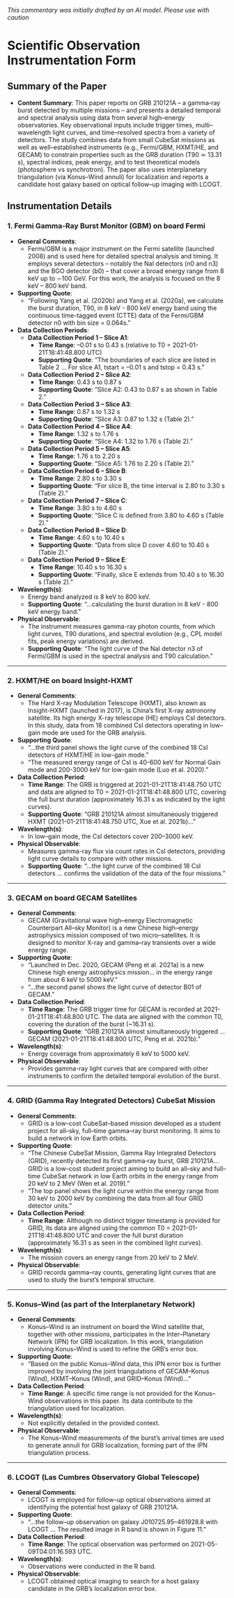 _This commentary was initially drafted by an AI model. Please use with caution_

# Scientific Observation Instrumentation Form

## Summary of the Paper
- **Content Summary**: This paper reports on GRB 210121A – a gamma‐ray burst detected by multiple missions – and presents a detailed temporal and spectral analysis using data from several high–energy observatories. Key observational inputs include trigger times, multi–wavelength light curves, and time–resolved spectra from a variety of detectors. The study combines data from small CubeSat missions as well as well–established instruments (e.g., Fermi/GBM, HXMT/HE, and GECAM) to constrain properties such as the GRB duration (T90 ≃ 13.31 s), spectral indices, peak energy, and to test theoretical models (photosphere vs synchrotron). The paper also uses interplanetary triangulation (via Konus–Wind annuli) for localization and reports a candidate host galaxy based on optical follow–up imaging with LCOGT.

## Instrumentation Details

### 1. Fermi Gamma-Ray Burst Monitor (GBM) on board Fermi
- **General Comments**:
  - Fermi/GBM is a major instrument on the Fermi satellite (launched 2008) and is used here for detailed spectral analysis and timing. It employs several detectors – notably the NaI detectors (n0 and n3) and the BGO detector (b0) – that cover a broad energy range from 8 keV up to ∼100 GeV. For this work, the analysis is focused on the 8 keV – 800 keV band.
- **Supporting Quote**: 
  - “Following Yang et al. (2020b) and Yang et al. (2020a), we calculate the burst duration, T90, in 8 keV - 800 keV energy band using the continuous time-tagged event (CTTE) data of the Fermi/GBM detector n0 with bin size = 0.064s.”
- **Data Collection Periods**:
  - **Data Collection Period 1 – Slice A1**: 
    - **Time Range**: –0.01 s to 0.43 s (relative to T0 = 2021-01-21T18:41:48.800 UTC)
    - **Supporting Quote**: “The boundaries of each slice are listed in Table 2 … For slice A1, tstart = –0.01 s and tstop = 0.43 s.”
  - **Data Collection Period 2 – Slice A2**: 
    - **Time Range**: 0.43 s to 0.87 s
    - **Supporting Quote**: “Slice A2: 0.43 to 0.87 s as shown in Table 2.”
  - **Data Collection Period 3 – Slice A3**: 
    - **Time Range**: 0.87 s to 1.32 s
    - **Supporting Quote**: “Slice A3: 0.87 to 1.32 s (Table 2).”
  - **Data Collection Period 4 – Slice A4**: 
    - **Time Range**: 1.32 s to 1.76 s
    - **Supporting Quote**: “Slice A4: 1.32 to 1.76 s (Table 2).”
  - **Data Collection Period 5 – Slice A5**: 
    - **Time Range**: 1.76 s to 2.20 s
    - **Supporting Quote**: “Slice A5: 1.76 to 2.20 s (Table 2).”
  - **Data Collection Period 6 – Slice B**: 
    - **Time Range**: 2.80 s to 3.30 s
    - **Supporting Quote**: “For slice B, the time interval is 2.80 to 3.30 s (Table 2).”
  - **Data Collection Period 7 – Slice C**: 
    - **Time Range**: 3.80 s to 4.60 s
    - **Supporting Quote**: “Slice C is defined from 3.80 to 4.60 s (Table 2).”
  - **Data Collection Period 8 – Slice D**: 
    - **Time Range**: 4.60 s to 10.40 s
    - **Supporting Quote**: “Data from slice D cover 4.60 to 10.40 s (Table 2).”
  - **Data Collection Period 9 – Slice E**: 
    - **Time Range**: 10.40 s to 16.30 s
    - **Supporting Quote**: “Finally, slice E extends from 10.40 s to 16.30 s (Table 2).”
- **Wavelength(s)**:
  - Energy band analyzed is 8 keV to 800 keV.
  - **Supporting Quote**: “...calculating the burst duration in 8 keV - 800 keV energy band.”
- **Physical Observable**:
  - The instrument measures gamma-ray photon counts, from which light curves, T90 durations, and spectral evolution (e.g., CPL model fits, peak energy variations) are derived.
  - **Supporting Quote**: “The light curve of the NaI detector n3 of Fermi/GBM is used in the spectral analysis and T90 calculation.”

---

### 2. HXMT/HE on board Insight-HXMT
- **General Comments**:
  - The Hard X-ray Modulation Telescope (HXMT), also known as Insight-HXMT (launched in 2017), is China’s first X-ray astronomy satellite. Its high energy X-ray telescope (HE) employs CsI detectors. In this study, data from 18 combined CsI detectors operating in low–gain mode are used for the GRB analysis.
- **Supporting Quote**:
  - “…the third panel shows the light curve of the combined 18 CsI detectors of HXMT/HE in low-gain mode.”  
  - “The measured energy range of CsI is 40-600 keV for Normal Gain mode and 200-3000 keV for low-gain mode (Luo et al. 2020).”
- **Data Collection Period**:
  - **Time Range**: The GRB is triggered at 2021-01-21T18:41:48.750 UTC and data are aligned to T0 = 2021-01-21T18:41:48.800 UTC, covering the full burst duration (approximately 16.31 s as indicated by the light curves).
  - **Supporting Quote**: “GRB 210121A almost simultaneously triggered HXMT (2021-01-21T18:41:48.750 UTC, Xue et al. 2021b)...”
- **Wavelength(s)**:
  - In low–gain mode, the CsI detectors cover 200–3000 keV.
- **Physical Observable**:
  - Measures gamma-ray flux via count rates in CsI detectors, providing light curve details to compare with other missions.
  - **Supporting Quote**: “…the light curve of the combined 18 CsI detectors … confirms the validation of the data of the four missions.”

---

### 3. GECAM on board GECAM Satellites
- **General Comments**:
  - GECAM (Gravitational wave high–energy Electromagnetic Counterpart All–sky Monitor) is a new Chinese high–energy astrophysics mission composed of two micro–satellites. It is designed to monitor X-ray and gamma–ray transients over a wide energy range.
- **Supporting Quote**:
  - “Launched in Dec. 2020, GECAM (Peng et al. 2021a) is a new Chinese high energy astrophysics mission… in the energy range from about 6 keV to 5000 keV.”
  - “...the second panel shows the light curve of detector B01 of GECAM.”
- **Data Collection Period**:
  - **Time Range**: The GRB trigger time for GECAM is recorded at 2021-01-21T18:41:48.800 UTC. The data are aligned with the common T0, covering the duration of the burst (~16.31 s).
  - **Supporting Quote**: “GRB 210121A almost simultaneously triggered … GECAM (2021-01-21T18:41:48.800 UTC, Peng et al. 2021b).”
- **Wavelength(s)**:
  - Energy coverage from approximately 6 keV to 5000 keV.
- **Physical Observable**:
  - Provides gamma-ray light curves that are compared with other instruments to confirm the detailed temporal evolution of the burst.

---

### 4. GRID (Gamma Ray Integrated Detectors) CubeSat Mission
- **General Comments**:
  - GRID is a low–cost CubeSat–based mission developed as a student project for all–sky, full–time gamma–ray burst monitoring. It aims to build a network in low Earth orbits.
- **Supporting Quote**:
  - “The Chinese CubeSat Mission, Gamma Ray Integrated Detectors (GRID), recently detected its ﬁrst gamma‐ray burst, GRB 210121A… GRID is a low–cost student project aiming to build an all–sky and full–time CubeSat network in low Earth orbits in the energy range from 20 keV to 2 MeV (Wen et al. 2019).”
  - “The top panel shows the light curve within the energy range from 30 keV to 2000 keV by combining the data from all four GRID detector units.”
- **Data Collection Period**:
  - **Time Range**: Although no distinct trigger timestamp is provided for GRID, its data are aligned using the common T0 = 2021-01-21T18:41:48.800 UTC and cover the full burst duration (approximately 16.31 s as seen in the combined light curves).
- **Wavelength(s)**:
  - The mission covers an energy range from 20 keV to 2 MeV.
- **Physical Observable**:
  - GRID records gamma–ray counts, generating light curves that are used to study the burst’s temporal structure.

---

### 5. Konus–Wind (as part of the Interplanetary Network)
- **General Comments**:
  - Konus–Wind is an instrument on board the Wind satellite that, together with other missions, participates in the Inter–Planetary Network (IPN) for GRB localization. In this work, triangulation involving Konus–Wind is used to refine the GRB’s error box.
- **Supporting Quote**:
  - “Based on the public Konus–Wind data, this IPN error box is further improved by involving the joint triangulations of GECAM–Konus (Wind), HXMT–Konus (Wind), and GRID–Konus (Wind)...”
- **Data Collection Period**:
  - **Time Range**: A specific time range is not provided for the Konus–Wind observations in this paper. Its data contribute to the triangulation used for localization.
- **Wavelength(s)**:
  - Not explicitly detailed in the provided context.
- **Physical Observable**:
  - The Konus–Wind measurements of the burst’s arrival times are used to generate annuli for GRB localization, forming part of the IPN triangulation process.

---

### 6. LCOGT (Las Cumbres Observatory Global Telescope)
- **General Comments**:
  - LCOGT is employed for follow–up optical observations aimed at identifying the potential host galaxy of GRB 210121A.
- **Supporting Quote**:
  - “…the follow–up observation on galaxy J010725.95–461928.8 with LCOGT … The resulted image in R band is shown in Figure 11.”
- **Data Collection Period**:
  - **Time Range**: The optical observation was performed on 2021-05-09T04:01:16.593 UTC.
- **Wavelength(s)**:
  - Observations were conducted in the R band.
- **Physical Observable**:
  - LCOGT obtained optical imaging to search for a host galaxy candidate in the GRB’s localization error box.
